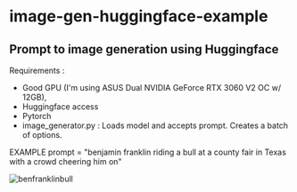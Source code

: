 # image-gen-huggingface-example

## Prompt to image generation using Huggingface
Requirements :
-   Good GPU (I'm using ASUS Dual NVIDIA GeForce RTX 3060 V2 OC w/ 12GB),
-   Huggingface access
-   Pytorch
- image_generator.py : Loads model and accepts prompt.  Creates a batch of options.

EXAMPLE
prompt = "benjamin franklin riding a bull at a county fair in Texas with a crowd cheering him on"


![benfranklinbull](https://github.com/user-attachments/assets/acb11a82-95a6-4cbd-a09b-704f415a34f0)
